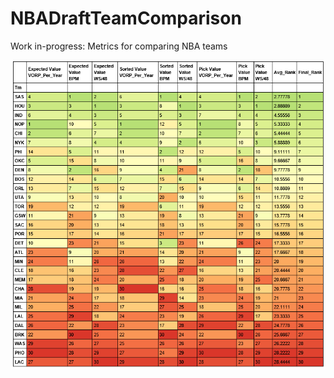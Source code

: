 # NBADraftTeamComparison

Work in-progress: Metrics for comparing NBA teams

![team_df](https://github.com/mattignal/NBADraftTeamComparison/blob/master/team_df4.png)

